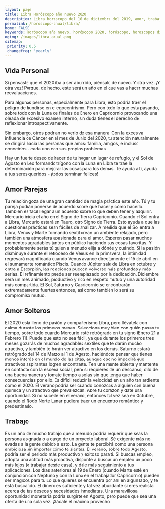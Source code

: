 ```yaml
---
layout: page
title: Libra Horóscopo año nuevo 2020 
description: Libra horoscopo del 10 de diciembre del 2019, amor, trabajo, vida personal. Todas las predicciones para Libra gratis. Disfruta este año nuevo.
permalink: /horoscopo-anual/libra/
home: FALSE
keywords: horóscopo año nuevo, horóscopo 2020, horóscopo, horoscopos diarios gratis del dia de hoy, horóscopo diario gratis,horóscopo ano nuevo 2020, horóscopo esperanza gracia, horoscopo Libra 2020, horoscop, horóscopos gratis, horoscopo Libra, horoscopo Libra 2020 gratis, Tarot, Astrologia, Zodíaco, Libra, horoscopo gratis,tarot en femenino,videncia gratuita,horoscopos gratuitos,horóscopos, astrologia,videncia gratis
ogimg: /images/libra_anual.png
sitemap:
 priority: 0.5
 changefreq: 'yearly'
---
```




## Vida Personal

Si pensaste que el 2020 iba a ser aburrido, piénsalo de nuevo. Y otra vez. ¡Y otra vez! Porque, de hecho, este será un año en el que vas a hacer muchas reevaluaciones.


Para algunas personas, especialmente para Libra, esto podría traer el peligro de hundirse en el egocentrismo. Pero con todo lo que está pasando, sobre todo con la Luna de finales de Enero en Capricornio provocando una oleada de excesivo examen interno, sin duda tienes el derecho de reflexionar introspectivamente.


Sin embargo, otros podrían no verlo de esa manera. Con la excesiva influencia de Cáncer en el mes de Junio del 2020, tu atención naturalmente se dirigirá hacia las personas que amas: familia, amigos, e incluso conocidos - cada uno con sus propios problemas.


Hay un fuerte deseo de hacer de tu hogar un lugar de refugio, y el Sol de Agosto en Leo formando trígono con la Luna en Libra te trae la determinación para mejorar las cosas para los demás. Te ayuda a ti, ayuda a tus seres queridos - ¡todos terminan felices!


## Amor Parejas

Tu relación goza de una gran cantidad de magia práctica este año. Tú y tu pareja podrán ponerse de acuerdo sobre qué hacer y cómo hacerlo. También es fácil llegar a un acuerdo sobre lo que deben tener y adquirir. Mercurio inicia el año en el Signo de Tierra Capricornio. Cuando el Sol entra a Libra, Mercurio estará en Tauro, otro Signo de Tierra. Esto ayuda a que las cuestiones prácticas sean fáciles de analizar.
A medida que el Sol entra a Libra, Venus y Marte formando sextil crean un ambiente relajado, pero también una atmosfera apasionada para el amor. Esperen pasar muchos momentos agradables juntos en público haciendo sus cosas favoritas. Y probablemente serás tú quien a menudo elija a dónde y cuándo.
Si la pasión disminuye durante el retroceso de Venus en la primavera, la intimidad regresará magnificada cuando Venus avance directamente el 15 de abril en el sumamente romántico Piscis.
Cuando Júpiter sale de Libra en octubre y entra a Escorpión, las relaciones pueden volverse más profundas y más serias. El refinamiento puede ser reemplazado por la dedicación.
Diciembre será un mes animado, productivo y rico en respeto mutuo y una autoridad más compartida. El Sol, Saturno y Capricornio se encontrarán extremadamente fuertes entonces, así como también lo será su compromiso mutuo.

## Amor Solteros

El 2020 está lleno de pasión y compañerismo Libra, pero llévatela con calma durante los primeros meses. Selecciona muy bien con quién pasas tu tiempo, sobre todo cuando Mercurio esté retrógrado en tu signo (Enero 21 a Febrero 11). Puede que esto no sea fácil, ya que durante los primeros tres meses gozarás de muchos agradables sextiles que te darán mucho atractivo, y también te harán ver atractivo en los demás. 
Saturno estará retrógrado del 14 de Marzo al 1 de Agosto, haciéndote pensar que tienes menos interés en el mundo de las citas; aunque eso no impedirá que atractivos aspirantes logren encontrarte. Ten una mente abierta y mantente en contacto con la escena social, pero si requieres de un descanso, dilo de una buena manera y tomate tiempo a solas sin que tenga que haber consecuencias por ello. 
Es difícil reducir la velocidad en un año tan ardiente como el 2020. El verano podría ser cuando conozcas a alguien con buena química y un atractivo que prevalezcan. Abre tu corazón y date una oportunidad. Si no sucede en el verano, entonces tal vez sea en Octubre, cuando el Nodo Norte Lunar pudiera traer un encuentro romántico y predestinado. 

## Trabajo

Es un año de mucho trabajo que a menudo podría requerir que seas la persona asignada o a cargo de un proyecto laboral. Sé exigente más no evadas a la gente debido a esto. La gente te percibirá como una persona ambiciosa sin importar cómo te sientas. El verano, sobre todo Agosto, podría ser el periodo más productivo y exitoso para ti. 
Si buscas empleo, adopta una actitud más proactiva, disponte a buscar un empleo un poco más lejos (o trabajar desde casa), y dale más seguimiento a tus aplicaciones. 
Los días anteriores al 19 de Enero (cuando Marte esté en conjunción con Neptuno y con la Luna en el trabajador Capricornio) pueden ser mágicos para ti. Lo que quieres se encuentra por ahí en algún lado, y te está buscando. 
El dinero es suficiente y tal vez abundante si eres realista acerca de tus deseos y necesidades inmediatas. Una maravillosa oportunidad monetaria podría surgirte en Agosto, pero puede que sea una oferta de una sola vez. ¡Sácale el máximo provecho!
